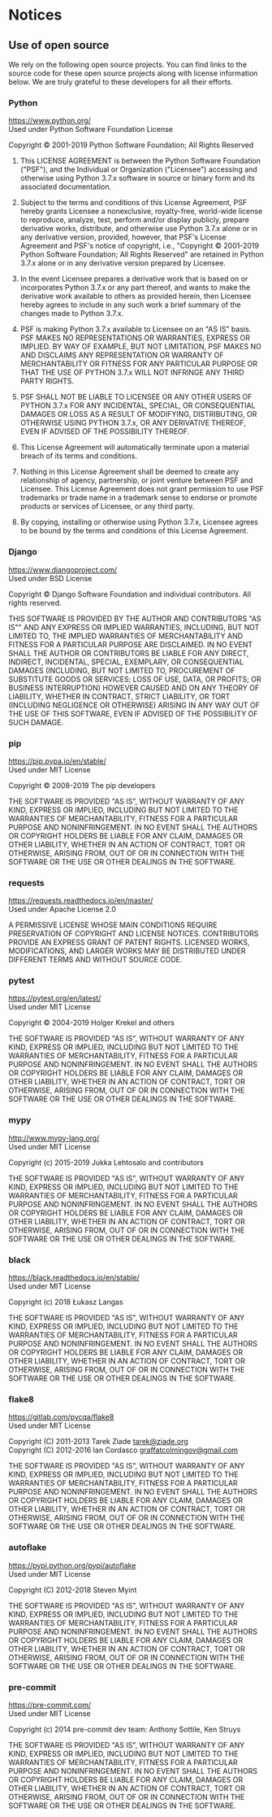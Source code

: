 # Notices

## Use of open source

We rely on the following open source projects. You can find links to the source code for these open source projects along with license information below. We are truly grateful to these developers for all their efforts.

### Python

https://www.python.org/<br>Used under Python Software Foundation License

Copyright &copy; 2001-2019 Python Software Foundation; All Rights Reserved

1. This LICENSE AGREEMENT is between the Python Software Foundation ("PSF"), and
   the Individual or Organization ("Licensee") accessing and otherwise using Python
   3.7.x software in source or binary form and its associated documentation.

2. Subject to the terms and conditions of this License Agreement, PSF hereby
   grants Licensee a nonexclusive, royalty-free, world-wide license to reproduce,
   analyze, test, perform and/or display publicly, prepare derivative works,
   distribute, and otherwise use Python 3.7.x alone or in any derivative
   version, provided, however, that PSF's License Agreement and PSF's notice of
   copyright, i.e., "Copyright © 2001-2019 Python Software Foundation; All Rights
   Reserved" are retained in Python 3.7.x alone or in any derivative version
   prepared by Licensee.

3. In the event Licensee prepares a derivative work that is based on or
   incorporates Python 3.7.x or any part thereof, and wants to make the
   derivative work available to others as provided herein, then Licensee hereby
   agrees to include in any such work a brief summary of the changes made to Python
   3.7.x.

4. PSF is making Python 3.7.x available to Licensee on an "AS IS" basis.
   PSF MAKES NO REPRESENTATIONS OR WARRANTIES, EXPRESS OR IMPLIED. BY WAY OF
   EXAMPLE, BUT NOT LIMITATION, PSF MAKES NO AND DISCLAIMS ANY REPRESENTATION OR
   WARRANTY OF MERCHANTABILITY OR FITNESS FOR ANY PARTICULAR PURPOSE OR THAT THE
   USE OF PYTHON 3.7.x WILL NOT INFRINGE ANY THIRD PARTY RIGHTS.

5. PSF SHALL NOT BE LIABLE TO LICENSEE OR ANY OTHER USERS OF PYTHON 3.7.x
   FOR ANY INCIDENTAL, SPECIAL, OR CONSEQUENTIAL DAMAGES OR LOSS AS A RESULT OF
   MODIFYING, DISTRIBUTING, OR OTHERWISE USING PYTHON 3.7.x, OR ANY DERIVATIVE
   THEREOF, EVEN IF ADVISED OF THE POSSIBILITY THEREOF.

6. This License Agreement will automatically terminate upon a material breach of
   its terms and conditions.

7. Nothing in this License Agreement shall be deemed to create any relationship
   of agency, partnership, or joint venture between PSF and Licensee. This License
   Agreement does not grant permission to use PSF trademarks or trade name in a
   trademark sense to endorse or promote products or services of Licensee, or any
   third party.

8. By copying, installing or otherwise using Python 3.7.x, Licensee agrees
   to be bound by the terms and conditions of this License Agreement.

### Django

https://www.djangoproject.com/<br>Used under BSD License

Copyright &copy; Django Software Foundation and individual contributors. All rights reserved.

THIS SOFTWARE IS PROVIDED BY THE AUTHOR AND CONTRIBUTORS "AS IS"" AND ANY EXPRESS OR IMPLIED WARRANTIES, INCLUDING, BUT NOT LIMITED TO, THE IMPLIED WARRANTIES OF
MERCHANTABILITY AND FITNESS FOR A PARTICULAR PURPOSE ARE DISCLAIMED. IN NO EVENT SHALL THE AUTHOR OR CONTRIBUTORS BE LIABLE FOR ANY DIRECT, INDIRECT, INCIDENTAL, SPECIAL,
EXEMPLARY, OR CONSEQUENTIAL DAMAGES (INCLUDING, BUT NOT LIMITED TO, PROCUREMENT OF SUBSTITUTE GOODS OR SERVICES; LOSS OF USE, DATA, OR PROFITS; OR BUSINESS INTERRUPTION)
HOWEVER CAUSED AND ON ANY THEORY OF LIABILITY, WHETHER IN CONTRACT, STRICT LIABILITY, OR TORT (INCLUDING NEGLIGENCE OR OTHERWISE) ARISING IN ANY WAY OUT OF THE USE OF
THIS SOFTWARE, EVEN IF ADVISED OF THE POSSIBILITY OF SUCH DAMAGE.

### pip

https://pip.pypa.io/en/stable/<br>Used under MIT License

Copyright &copy; 2008-2019 The pip developers<br>

THE SOFTWARE IS PROVIDED "AS IS", WITHOUT WARRANTY OF ANY KIND, EXPRESS OR IMPLIED, INCLUDING BUT NOT LIMITED TO THE WARRANTIES OF MERCHANTABILITY, FITNESS FOR A
PARTICULAR PURPOSE AND NONINFRINGEMENT. IN NO EVENT SHALL THE AUTHORS OR COPYRIGHT HOLDERS BE LIABLE FOR ANY CLAIM, DAMAGES OR OTHER LIABILITY, WHETHER IN AN ACTION OF
CONTRACT, TORT OR OTHERWISE, ARISING FROM, OUT OF OR IN CONNECTION WITH THE SOFTWARE OR THE USE OR OTHER DEALINGS IN THE SOFTWARE.

### requests

https://requests.readthedocs.io/en/master/ <br>Used under Apache License 2.0

A PERMISSIVE LICENSE WHOSE MAIN CONDITIONS REQUIRE PRESERVATION OF COPYRIGHT AND LICENSE NOTICES. CONTRIBUTORS PROVIDE AN EXPRESS GRANT OF PATENT RIGHTS. LICENSED WORKS, MODIFICATIONS, AND LARGER WORKS MAY BE DISTRIBUTED UNDER DIFFERENT TERMS AND WITHOUT SOURCE CODE.

### pytest

https://pytest.org/en/latest/<br>Used under MIT License

Copyright &copy; 2004-2019 Holger Krekel and others<br>

THE SOFTWARE IS PROVIDED "AS IS", WITHOUT WARRANTY OF ANY KIND, EXPRESS OR IMPLIED, INCLUDING BUT NOT LIMITED TO THE WARRANTIES OF MERCHANTABILITY, FITNESS FOR A
PARTICULAR PURPOSE AND NONINFRINGEMENT. IN NO EVENT SHALL THE AUTHORS OR COPYRIGHT HOLDERS BE LIABLE FOR ANY CLAIM, DAMAGES OR OTHER LIABILITY, WHETHER IN AN ACTION OF
CONTRACT, TORT OR OTHERWISE, ARISING FROM, OUT OF OR IN CONNECTION WITH THE SOFTWARE OR THE USE OR OTHER DEALINGS IN THE SOFTWARE.

### mypy

http://www.mypy-lang.org/<br>Used under MIT License

Copyright (c) 2015-2019 Jukka Lehtosalo and contributors<br>

THE SOFTWARE IS PROVIDED "AS IS", WITHOUT WARRANTY OF ANY KIND, EXPRESS OR
IMPLIED, INCLUDING BUT NOT LIMITED TO THE WARRANTIES OF MERCHANTABILITY,
FITNESS FOR A PARTICULAR PURPOSE AND NONINFRINGEMENT. IN NO EVENT SHALL THE
AUTHORS OR COPYRIGHT HOLDERS BE LIABLE FOR ANY CLAIM, DAMAGES OR OTHER
LIABILITY, WHETHER IN AN ACTION OF CONTRACT, TORT OR OTHERWISE, ARISING
FROM, OUT OF OR IN CONNECTION WITH THE SOFTWARE OR THE USE OR OTHER
DEALINGS IN THE SOFTWARE.

### black

https://black.readthedocs.io/en/stable/<br>Used under MIT License

Copyright (c) 2018 Łukasz Langas<br>

THE SOFTWARE IS PROVIDED "AS IS", WITHOUT WARRANTY OF ANY KIND, EXPRESS OR
IMPLIED, INCLUDING BUT NOT LIMITED TO THE WARRANTIES OF MERCHANTABILITY,
FITNESS FOR A PARTICULAR PURPOSE AND NONINFRINGEMENT. IN NO EVENT SHALL THE
AUTHORS OR COPYRIGHT HOLDERS BE LIABLE FOR ANY CLAIM, DAMAGES OR OTHER
LIABILITY, WHETHER IN AN ACTION OF CONTRACT, TORT OR OTHERWISE, ARISING
FROM, OUT OF OR IN CONNECTION WITH THE SOFTWARE OR THE USE OR OTHER
DEALINGS IN THE SOFTWARE.

### flake8

https://gitlab.com/pycqa/flake8 <br>Used under MIT License

Copyright (C) 2011-2013 Tarek Ziade <tarek@ziade.org><br>
Copyright (C) 2012-2016 Ian Cordasco <graffatcolmingov@gmail.com><br>

THE SOFTWARE IS PROVIDED "AS IS", WITHOUT WARRANTY OF ANY KIND, EXPRESS OR
IMPLIED, INCLUDING BUT NOT LIMITED TO THE WARRANTIES OF MERCHANTABILITY,
FITNESS FOR A PARTICULAR PURPOSE AND NONINFRINGEMENT. IN NO EVENT SHALL THE
AUTHORS OR COPYRIGHT HOLDERS BE LIABLE FOR ANY CLAIM, DAMAGES OR OTHER
LIABILITY, WHETHER IN AN ACTION OF CONTRACT, TORT OR OTHERWISE, ARISING
FROM, OUT OF OR IN CONNECTION WITH THE SOFTWARE OR THE USE OR OTHER
DEALINGS IN THE SOFTWARE.

### autoflake

https://pypi.python.org/pypi/autoflake <br>Used under MIT License

Copyright (C) 2012-2018 Steven Myint<br>

THE SOFTWARE IS PROVIDED "AS IS", WITHOUT WARRANTY OF ANY KIND, EXPRESS OR
IMPLIED, INCLUDING BUT NOT LIMITED TO THE WARRANTIES OF MERCHANTABILITY,
FITNESS FOR A PARTICULAR PURPOSE AND NONINFRINGEMENT. IN NO EVENT SHALL THE
AUTHORS OR COPYRIGHT HOLDERS BE LIABLE FOR ANY CLAIM, DAMAGES OR OTHER
LIABILITY, WHETHER IN AN ACTION OF CONTRACT, TORT OR OTHERWISE, ARISING
FROM, OUT OF OR IN CONNECTION WITH THE SOFTWARE OR THE USE OR OTHER
DEALINGS IN THE SOFTWARE.

### pre-commit

https://pre-commit.com/ <br>Used under MIT License

Copyright (c) 2014 pre-commit dev team: Anthony Sottile, Ken Struys<br>

THE SOFTWARE IS PROVIDED "AS IS", WITHOUT WARRANTY OF ANY KIND, EXPRESS OR
IMPLIED, INCLUDING BUT NOT LIMITED TO THE WARRANTIES OF MERCHANTABILITY,
FITNESS FOR A PARTICULAR PURPOSE AND NONINFRINGEMENT. IN NO EVENT SHALL THE
AUTHORS OR COPYRIGHT HOLDERS BE LIABLE FOR ANY CLAIM, DAMAGES OR OTHER
LIABILITY, WHETHER IN AN ACTION OF CONTRACT, TORT OR OTHERWISE, ARISING FROM,
OUT OF OR IN CONNECTION WITH THE SOFTWARE OR THE USE OR OTHER DEALINGS IN
THE SOFTWARE.
